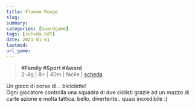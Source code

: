 ```yaml
---
title: Flamme Rouge
slug: 
summary: 
categories: [boardgame]
tags: [scheda_GdT]
date: 2021-01-01
lastmod: 
url_game: 
---
```

> **#Family #Sport #Award**   
> 2-4g | 8+ | 40m | facile | [scheda](https://boardgamegeek.com/boardgame/172225/exploding-kittens)  

Un gioco di corse di... biciclette!  
Ogni giocatore controlla una squadra di due ciclisti grazie ad un mazzo di carte azione e molta tattica.
bello, divertente.. quasi incredibile :)


